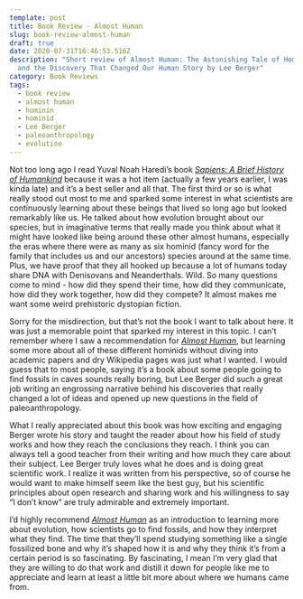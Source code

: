 ```yaml
---
template: post
title: Book Review - Almost Human
slug: book-review-almost-human
draft: true
date: 2020-07-31T16:46:53.516Z
description: "Short review of Almost Human: The Astonishing Tale of Homo Naledi
  and the Discovery That Changed Our Human Story by Lee Berger"
category: Book Reviews
tags:
  - book review
  - almost human
  - hominin
  - hominid
  - Lee Berger
  - paleoanthropology
  - evolution
---
```

Not too long ago I read Yuval Noah Haredi’s book *[Sapiens: A Brief History of Humankind](https://www.amazon.com/Sapiens-Humankind-Yuval-Noah-Harari-ebook/dp/B00ICN066A/)* because it was a hot item (actually a few years earlier, I was kinda late) and it’s a best seller and all that. The first third or so is what really stood out most to me and sparked some interest in what scientists are continuously learning about these beings that lived so long ago but looked remarkably like us. He talked about how evolution brought about our species, but in imaginative terms that really made you think about what it might have looked like being around these other almost humans, especially the eras where there were as many as six hominid (fancy word for the family that includes us and our ancestors) species around at the same time. Plus, we have proof that they all hooked up because a lot of humans today share DNA with Denisovans and Neanderthals. Wild. So many questions come to mind - how did they spend their time, how did they communicate, how did they work together, how did they compete? It almost makes me want some weird prehistoric dystopian fiction.

Sorry for the misdirection, but that’s not the book I want to talk about here. It was just a memorable point that sparked my interest in this topic. I can’t remember where I saw a recommendation for *[Almost Human](https://www.amazon.com/dp/B01GYPKJ2I/)*, but learning some more about all of these different hominids without diving into academic papers and dry Wikipedia pages was just what I wanted. I would guess that to most people, saying it’s a book about some people going to find fossils in caves sounds really boring, but Lee Berger did such a great job writing an engrossing narrative behind his discoveries that really changed a lot of ideas and opened up new questions in the field of paleoanthropology. 

What I really appreciated about this book was how exciting and engaging Berger wrote his story and taught the reader about how his field of study works and how they reach the conclusions they reach. I think you can always tell a good teacher from their writing and how much they care about their subject. Lee Berger truly loves what he does and is doing great scientific work. I realize it was written from his perspective, so of course he would want to make himself seem like the best guy, but his scientific principles about open research and sharing work and his willingness to say “I don’t know” are truly admirable and extremely important.

I’d highly recommend *[Almost Human](https://www.amazon.com/dp/B01GYPKJ2I/)* as an introduction to learning more about evolution, how scientists go to find fossils, and how they interpret what they find. The time that they’ll spend studying something like a single fossilized bone and why it’s shaped how it is and why they think it’s from a certain period is so fascinating. By fascinating, I mean I’m very glad that they are willing to do that work and distill it down for people like me to appreciate and learn at least a little bit more about where we humans came from.